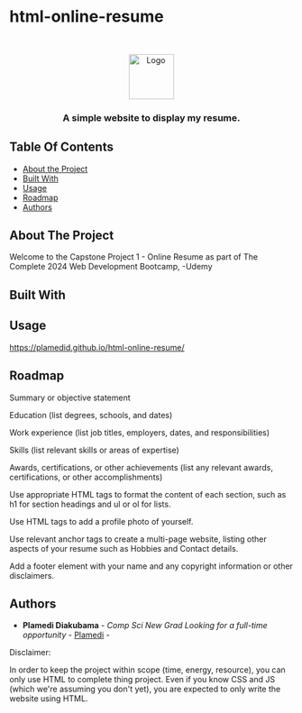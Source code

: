 # html-online-resume




<br/>
<p align="center">
  <a href="https://github.com/PlamediD/html-online-resume">
    <img src="![profile photo](https://github.com/PlamediD/html-online-resume/assets/87151146/9274b0fb-c07d-4d97-afab-9c9af58ece1d)" alt="Logo" width="80" height="80">
  </a>

  <h3 align="center">A simple website to display my resume. </h3>

 
</p>



## Table Of Contents

* [About the Project](#about-the-project)
* [Built With](#built-with)
* [Usage](#usage)
* [Roadmap](#roadmap)
* [Authors](#authors)

## About The Project

Welcome to the Capstone Project 1 - Online Resume as part of The Complete 2024 Web Development Bootcamp, -Udemy



## Built With




## Usage

https://plamedid.github.io/html-online-resume/


## Roadmap


Summary or objective statement

Education (list degrees, schools, and dates)

Work experience (list job titles, employers, dates, and responsibilities)

Skills (list relevant skills or areas of expertise)

Awards, certifications, or other achievements (list any relevant awards, certifications, or other accomplishments)

Use appropriate HTML tags to format the content of each section, such as h1 for section headings and ul or ol for lists.

Use HTML tags to add a profile photo of yourself.

Use relevant anchor tags to create a multi-page website, listing other aspects of your resume such as Hobbies and Contact details.

Add a footer element with your name and any copyright information or other disclaimers. 



## Authors

* **Plamedi Diakubama** - *Comp Sci New Grad Looking for a full-time opportunity* - [Plamedi](https://github.com/PlamediD/) - 








Disclaimer: 
      
In order to keep the project within scope (time, energy, resource), you can only use HTML to complete thing project. Even if you know CSS and JS (which we're assuming you don't yet), you are expected to only write the website using HTML.


